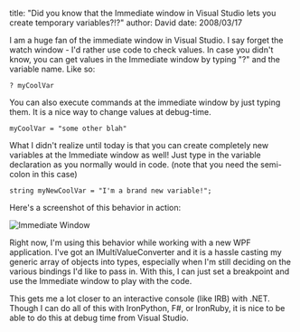 
title: "Did you know that the Immediate window in Visual Studio lets you create temporary variables?!?"
author: David
date: 2008/03/17

I am a huge fan of the immediate window in Visual Studio. I say forget the watch window - I'd rather use code to check values. In case you didn't know, you can get values in the Immediate window by typing "?" and the variable name. Like so:

    ? myCoolVar

You can also execute commands at the immediate window by just typing them. It is a nice way to change values at debug-time.

    myCoolVar = "some other blah"

What I didn't realize until today is that you can create completely new variables at the Immediate window as well! Just type in the variable declaration as you normally would in code. (note that you need the semi-colon in this case)

    string myNewCoolVar = "I'm a brand new variable!";

Here's a screenshot of this behavior in action:

![Immediate Window](http://www.mohundro.com/blog/content/binary/WindowsLiveWriter/DidyouknowthattheImmediatewindowinVisual_A747/image_2.png) 

Right now, I'm using this behavior while working with a new WPF application. I've got an IMultiValueConverter and it is a hassle casting my generic array of objects into types, especially when I'm still deciding on the various bindings I'd like to pass in. With this, I can just set a breakpoint and use the Immediate window to play with the code.

This gets me a lot closer to an interactive console (like IRB) with .NET. Though I can do all of this with IronPython, F#, or IronRuby, it is nice to be able to do this at debug time from Visual Studio.
